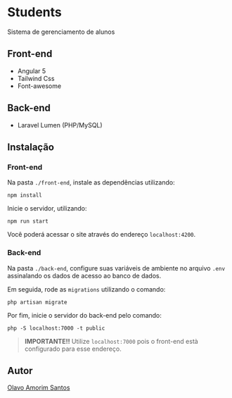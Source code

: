 # Students

Sistema de gerenciamento de alunos

## Front-end

+ Angular 5
+ Tailwind Css
+ Font-awesome

## Back-end

+ Laravel Lumen (PHP/MySQL)

## Instalação

### Front-end

Na pasta `./front-end`, instale as dependências utilizando:

```
npm install
```

Inicie o servidor, utilizando:

```
npm run start
```

Você poderá acessar o site através do endereço `localhost:4200`.

### Back-end

Na pasta `./back-end`, configure suas variáveis de ambiente no arquivo `.env` assinalando os dados de acesso ao banco de dados.

Em seguida, rode as `migrations` utilizando o comando:

```
php artisan migrate
```

Por fim, inicie o servidor do back-end pelo comando:

```
php -S localhost:7000 -t public
```

> __IMPORTANTE!!__ Utilize `localhost:7000` pois o front-end està configurado para esse endereço.

## Autor

[Olavo Amorim Santos](https://github.com/olavoasantos/)
